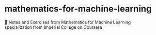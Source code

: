 # mathematics-for-machine-learning
🧮 Notes and Exercises from Mathematics for Machine Learning specialization from Imperial College on Coursera
